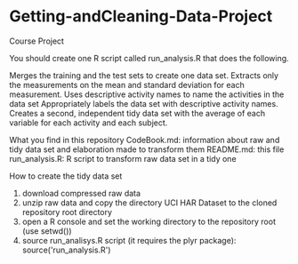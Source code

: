 # Getting-andCleaning-Data-Project
Course Project

You should create one R script called run_analysis.R that does the following.

Merges the training and the test sets to create one data set.
Extracts only the measurements on the mean and standard deviation for each measurement.
Uses descriptive activity names to name the activities in the data set
Appropriately labels the data set with descriptive activity names.
Creates a second, independent tidy data set with the average of each variable for each activity and each subject.

What you find in this repository
CodeBook.md: information about raw and tidy data set and elaboration made to transform them
README.md: this file
run_analysis.R: R script to transform raw data set in a tidy one

How to create the tidy data set
1. download compressed raw data
2. unzip raw data and copy the directory UCI HAR Dataset to the cloned repository root directory
3. open a R console and set the working directory to the repository root (use setwd())
4. source run_analisys.R script (it requires the plyr package): source('run_analysis.R')
